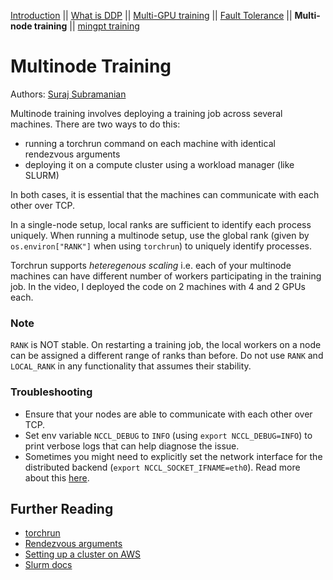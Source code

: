 [Introduction](0_intro.html) ||
[What is DDP](1_theory.html) ||
[Multi-GPU training](2_multigpu.html) ||
[Fault Tolerance](3_fault_tolerance.html) ||
**Multi-node training** ||
[mingpt training](5_minGPT.html)

# Multinode Training

Authors: [Suraj Subramanian](https://github.com/suraj813)

<embed video>

Multinode training involves deploying a training job across several machines. There are two ways to do this:
* running a torchrun command on each machine with identical rendezvous arguments
* deploying it on a compute cluster using a workload manager (like SLURM)

In both cases, it is essential that the machines can communicate with each other over TCP.

In a single-node setup, local ranks are sufficient to identify each process uniquely. When running a multinode setup, use the global rank (given by `os.environ["RANK"]` when using `torchrun`) to uniquely identify processes.

Torchrun supports _heteregenous scaling_ i.e. each of your multinode machines can have different number of workers participating in the training job. In the video, I deployed the code on 2 machines with 4 and 2 GPUs each.

### Note
`RANK` is NOT stable. On restarting a training job, the local workers on a node can be assigned a different range of ranks than before. Do not use `RANK` and `LOCAL_RANK` in any functionality that assumes their stability.

### Troubleshooting
* Ensure that your nodes are able to communicate with each other over TCP.
* Set env variable `NCCL_DEBUG` to `INFO` (using `export NCCL_DEBUG=INFO`) to print verbose logs that can help diagnose the issue.
* Sometimes you might need to explicitly set the network interface for the distributed backend (`export NCCL_SOCKET_IFNAME=eth0`). Read more about this [here](https://pytorch.org/docs/stable/distributed.html#choosing-the-network-interface-to-use).



## Further Reading
* [torchrun](https://pytorch.org/docs/stable/elastic/run.html)
* [Rendezvous arguments](https://pytorch.org/docs/stable/elastic/run.html#note-on-rendezvous-backend)
* [Setting up a cluster on AWS](https://github.com/suraj813/minGPT-ddp/blob/master/mingpt/slurm/setup_pcluster_slurm.md)
* [Slurm docs](https://slurm.schedmd.com/)

